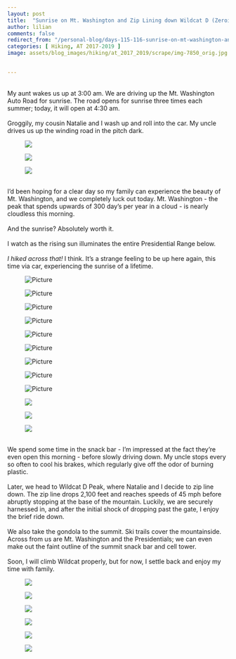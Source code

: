 ```yaml
---
layout: post  
title:  "Sunrise on Mt. Washington and Zip Lining down Wildcat D (Zeroing in the Whites): Days 115-116"  
author: lilian  
comments: false  
redirect_from: "/personal-blog/days-115-116-sunrise-on-mt-washington-and-zip-lining-down-wildcat-d-zeroing-in-the-whites/"
categories: [ Hiking, AT 2017-2019 ] 
image: assets/blog_images/hiking/at_2017_2019/scrape/img-7850_orig.jpg
                  

---
```

<a></a><br>My aunt wakes us up at 3:00 am. We are driving up the Mt. Washington Auto Road for sunrise. The road opens for sunrise three times each summer; today, it will open at 4:30 am.<br><a></a><br>Groggily, my cousin Natalie and I wash up and roll into the car. My uncle drives us up the winding road in the pitch dark.<br>

<figure><img src="{{site.baseurl}}/assets/blog_images/hiking/at_2017_2019/scrape/img-7798_orig.jpg" ></figure>

<figure><img src="{{site.baseurl}}/assets/blog_images/hiking/at_2017_2019/scrape/img-7799_orig.jpg" ></figure>

<figure><img src="{{site.baseurl}}/assets/blog_images/hiking/at_2017_2019/scrape/img-7800_orig.jpg" ></figure>

<a></a><br>I’d been hoping for a clear day so my family can experience the beauty of Mt. Washington, and we completely luck out today. Mt. Washington - the peak that spends upwards of 300 day’s per year in a cloud - is nearly cloudless this morning.<br><a></a><br>And the sunrise? Absolutely worth it.<br><a></a><br>I watch as the rising sun illuminates the entire Presidential Range below.<br><a></a><br><em>I hiked across that!</em> I think. It’s a strange feeling to be up here again, this time via car, experiencing the sunrise of a lifetime.<br>

<figure><img src="{{site.baseurl}}/assets/blog_images/hiking/at_2017_2019/scrape/img-7804_orig.jpg" alt="Picture" style="width:auto;max-width:100%"></figure>

<figure><img src="{{site.baseurl}}/assets/blog_images/hiking/at_2017_2019/scrape/img-7809_orig.jpg" alt="Picture" style="width:auto;max-width:100%"></figure>

<figure><img src="{{site.baseurl}}/assets/blog_images/hiking/at_2017_2019/scrape/img-7816_orig.jpg" alt="Picture" style="width:auto;max-width:100%"></figure>

<figure><img src="{{site.baseurl}}/assets/blog_images/hiking/at_2017_2019/scrape/img-7817_orig.jpg" alt="Picture" style="width:auto;max-width:100%"></figure>

<figure><img src="{{site.baseurl}}/assets/blog_images/hiking/at_2017_2019/scrape/img-7823_orig.jpg" alt="Picture" style="width:auto;max-width:100%"></figure>

<figure><img src="{{site.baseurl}}/assets/blog_images/hiking/at_2017_2019/scrape/img-7842_orig.jpg" alt="Picture" style="width:auto;max-width:100%"></figure>

<figure><img src="{{site.baseurl}}/assets/blog_images/hiking/at_2017_2019/scrape/img-7847_orig.jpg" alt="Picture" style="width:auto;max-width:100%"></figure>

<figure><img src="{{site.baseurl}}/assets/blog_images/hiking/at_2017_2019/scrape/img-4211_orig.jpg" alt="Picture" style="width:auto;max-width:100%"></figure>

<figure><img src="{{site.baseurl}}/assets/blog_images/hiking/at_2017_2019/scrape/img-7850_orig.jpg" alt="Picture" style="width:auto;max-width:100%"></figure>

<figure><img src="{{site.baseurl}}/assets/blog_images/hiking/at_2017_2019/scrape/img-7860_orig.jpg" ></figure>

<figure><img src="{{site.baseurl}}/assets/blog_images/hiking/at_2017_2019/scrape/img-7861_orig.jpg" ></figure>

<figure><img src="{{site.baseurl}}/assets/blog_images/hiking/at_2017_2019/scrape/img-7862_orig.jpg" ></figure>

<a></a><br>We spend some time in the snack bar - I’m impressed at the fact they’re even open this morning - before slowly driving down. My uncle stops every so often to cool his brakes, which regularly give off the odor of burning plastic.<br><a></a><br>Later, we head to Wildcat D Peak, where Natalie and I decide to zip line down. The zip line drops 2,100 feet and reaches speeds of 45 mph before abruptly stopping at the base of the mountain. Luckily, we are securely harnessed in, and after the initial shock of dropping past the gate, I enjoy the brief ride down.<br><a></a><br>We also take the gondola to the summit. Ski trails cover the mountainside. Across from us are Mt. Washington and the Presidentials; we can even make out the faint outline of the summit snack bar and cell tower.<br><a></a><br>Soon, I will climb Wildcat properly, but for now, I settle back and enjoy my time with family.<br>

<figure><img src="{{site.baseurl}}/assets/blog_images/hiking/at_2017_2019/scrape/img-7865_orig.jpg" ></figure>

<figure><img src="{{site.baseurl}}/assets/blog_images/hiking/at_2017_2019/scrape/img-4215_orig.jpg" ></figure>

<figure><img src="{{site.baseurl}}/assets/blog_images/hiking/at_2017_2019/scrape/img-7866_orig.jpg" ></figure>

<figure><img src="{{site.baseurl}}/assets/blog_images/hiking/at_2017_2019/scrape/img-7874_orig.jpg" ></figure>

<figure><img src="{{site.baseurl}}/assets/blog_images/hiking/at_2017_2019/scrape/img-7876_orig.jpg" ></figure>

<figure><img src="{{site.baseurl}}/assets/blog_images/hiking/at_2017_2019/scrape/img-7878_orig.jpg" ></figure>